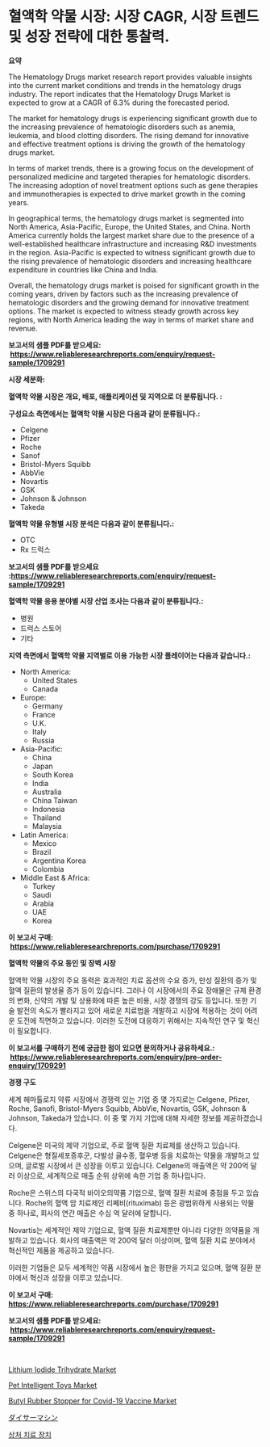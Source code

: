 <p><h1>혈액학 약물 시장: 시장 CAGR, 시장 트렌드 및 성장 전략에 대한 통찰력.</h1></p><p><strong>요약</strong></p>
<p><p>The Hematology Drugs market research report provides valuable insights into the current market conditions and trends in the hematology drugs industry. The report indicates that the Hematology Drugs Market is expected to grow at a CAGR of 6.3% during the forecasted period.</p><p>The market for hematology drugs is experiencing significant growth due to the increasing prevalence of hematologic disorders such as anemia, leukemia, and blood clotting disorders. The rising demand for innovative and effective treatment options is driving the growth of the hematology drugs market.</p><p>In terms of market trends, there is a growing focus on the development of personalized medicine and targeted therapies for hematologic disorders. The increasing adoption of novel treatment options such as gene therapies and immunotherapies is expected to drive market growth in the coming years.</p><p>In geographical terms, the hematology drugs market is segmented into North America, Asia-Pacific, Europe, the United States, and China. North America currently holds the largest market share due to the presence of a well-established healthcare infrastructure and increasing R&D investments in the region. Asia-Pacific is expected to witness significant growth due to the rising prevalence of hematologic disorders and increasing healthcare expenditure in countries like China and India.</p><p>Overall, the hematology drugs market is poised for significant growth in the coming years, driven by factors such as the increasing prevalence of hematologic disorders and the growing demand for innovative treatment options. The market is expected to witness steady growth across key regions, with North America leading the way in terms of market share and revenue.</p></p>
<p><strong>보고서의 샘플 PDF를 받으세요: &nbsp;<a href="https://www.reliableresearchreports.com/enquiry/request-sample/1709291">https://www.reliableresearchreports.com/enquiry/request-sample/1709291</a></strong></p>
<p><strong>시장 세분화:</strong></p>
<p><strong> 혈액학 약물 시장은 개요, 배포, 애플리케이션 및 지역으로 더 분류됩니다. :</strong></p>
<p><strong>구성요소 측면에서는 혈액학 약물 시장은 다음과 같이 분류됩니다.:</strong></p>
<p><ul><li>Celgene</li><li>Pfizer</li><li>Roche</li><li>Sanof</li><li>Bristol-Myers Squibb</li><li>AbbVie</li><li>Novartis</li><li>GSK</li><li>Johnson & Johnson</li><li>Takeda</li></ul></p>
<p><strong> 혈액학 약물 유형별 시장 분석은 다음과 같이 분류됩니다.:</strong></p>
<p><ul><li>OTC</li><li>Rx 드럭스</li></ul></p>
<p><strong>보고서의 샘플 PDF를 받으세요 :<a href="https://www.reliableresearchreports.com/enquiry/request-sample/1709291">https://www.reliableresearchreports.com/enquiry/request-sample/1709291</a></strong></p>
<p><strong> 혈액학 약물 응용 분야별 시장 산업 조사는 다음과 같이 분류됩니다.:</strong></p>
<p><ul><li>병원</li><li>드럭스 스토어</li><li>기타</li></ul></p>
<p><strong>지역 측면에서 혈액학 약물 지역별로 이용 가능한 시장 플레이어는 다음과 같습니다.:</strong></p>
<p><ul>
    <li>
        North America:
        <ul>
            <li>United States</li>
            <li>Canada</li>
        </ul>
    </li>
    <li>
        Europe:
        <ul>
            <li>Germany</li>
            <li>France</li>
            <li>U.K.</li>
            <li>Italy</li>
            <li>Russia</li>
        </ul>
    </li>
    <li>
        Asia-Pacific:
        <ul>
            <li>China</li>
            <li>Japan</li>
            <li>South Korea</li>
            <li>India</li>
            <li>Australia</li>
            <li>China Taiwan</li>
            <li>Indonesia</li>
            <li>Thailand</li>
            <li>Malaysia</li>
        </ul>
    </li>
    <li>
        Latin America:
        <ul>
            <li>Mexico</li>
            <li>Brazil</li>
            <li>Argentina Korea</li>
            <li>Colombia</li>
        </ul>
    </li>
    <li>
        Middle East & Africa:
        <ul>
            <li>Turkey</li>
            <li>Saudi</li>
            <li>Arabia</li>
            <li>UAE</li>
            <li>Korea</li>
        </ul>
    </li>
    </ul></p>
<p><strong>이 보고서 구매: &nbsp;<a href="https://www.reliableresearchreports.com/purchase/1709291">https://www.reliableresearchreports.com/purchase/1709291</a></strong></p>
<p><strong>혈액학 약물의 주요 동인 및 장벽 시장</strong></p>
<p><p>혈액학 약물 시장의 주요 동력은 효과적인 치료 옵션의 수요 증가, 만성 질환의 증가 및 혈액 질환의 발생율 증가 등이 있습니다. 그러나 이 시장에서의 주요 장애물은 규제 환경의 변화, 신약의 개발 및 상용화에 따른 높은 비용, 시장 경쟁의 강도 등입니다. 또한 기술 발전의 속도가 빨라지고 있어 새로운 치료법을 개발하고 시장에 적용하는 것이 어려운 도전에 직면하고 있습니다. 이러한 도전에 대응하기 위해서는 지속적인 연구 및 혁신이 필요합니다.</p></p>
<p><strong>이 보고서를 구매하기 전에 궁금한 점이 있으면 문의하거나 공유하세요.: &nbsp;<a href="https://www.reliableresearchreports.com/enquiry/pre-order-enquiry/1709291">https://www.reliableresearchreports.com/enquiry/pre-order-enquiry/1709291</a></strong></p>
<p><strong>경쟁 구도</strong></p>
<p><p>세계 헤마톨로지 약류 시장에서 경쟁력 있는 기업 중 몇 가지로는 Celgene, Pfizer, Roche, Sanofi, Bristol-Myers Squibb, AbbVie, Novartis, GSK, Johnson & Johnson, Takeda가 있습니다. 이 중 몇 가지 기업에 대해 자세한 정보를 제공하겠습니다.</p><p>Celgene은 미국의 제약 기업으로, 주로 혈액 질환 치료제를 생산하고 있습니다. Celgene은 형질세포증후군, 다발성 골수종, 혈우병 등을 치료하는 약물을 개발하고 있으며, 글로벌 시장에서 큰 성장을 이루고 있습니다. Celgene의 매출액은 약 200억 달러 이상으로, 세계적으로 매출 순위 상위에 속한 기업 중 하나입니다.</p><p>Roche은 스위스의 다국적 바이오의약품 기업으로, 혈액 질환 치료에 중점을 두고 있습니다. Roche의 혈액 암 치료제인 리쩨비(rituximab) 등은 광범위하게 사용되는 약물 중 하나로, 회사의 연간 매출은 수십 억 달러에 달합니다.</p><p>Novartis는 세계적인 제약 기업으로, 혈액 질환 치료제뿐만 아니라 다양한 의약품을 개발하고 있습니다. 회사의 매출액은 약 200억 달러 이상이며, 혈액 질환 치료 분야에서 혁신적인 제품을 제공하고 있습니다.</p><p>이러한 기업들은 모두 세계적인 약품 시장에서 높은 평판을 가지고 있으며, 혈액 질환 분야에서 혁신과 성장을 이루고 있습니다.</p></p>
<p><strong>이 보고서 구매: &nbsp; <a href="https://www.reliableresearchreports.com/purchase/1709291">https://www.reliableresearchreports.com/purchase/1709291</a></strong></p>
<p><strong>보고서의 샘플 PDF를 받으세요: &nbsp;<a href="https://www.reliableresearchreports.com/enquiry/request-sample/1709291">https://www.reliableresearchreports.com/enquiry/request-sample/1709291</a></strong><strong></strong></p>
<p>&nbsp;</p>
<p><p><a href="https://github.com/ChiragRp1/Market-Research-Report-List-3/blob/main/lithium-iodide-trihydrate-market.md">Lithium Iodide Trihydrate Market</a></p><p><a href="https://issuu.com/reportprime-2/docs/pet-intelligent-toys-market-size-2030.pptx">Pet Intelligent Toys Market</a></p><p><a href="https://issuu.com/reportprime-2/docs/butyl-rubber-stopper-for-covid-19-vaccine-market-s">Butyl Rubber Stopper for Covid-19 Vaccine Market</a></p><p><a href="https://github.com/lrlmopnhwd79300/Market-Research-Report-List-1/blob/main/9334507193549.md">ダイサーマシン</a></p><p><a href="https://github.com/akzkkws047661437/Market-Research-Report-List-1/blob/main/8052785193332.md">상처 치료 장치</a></p></p>